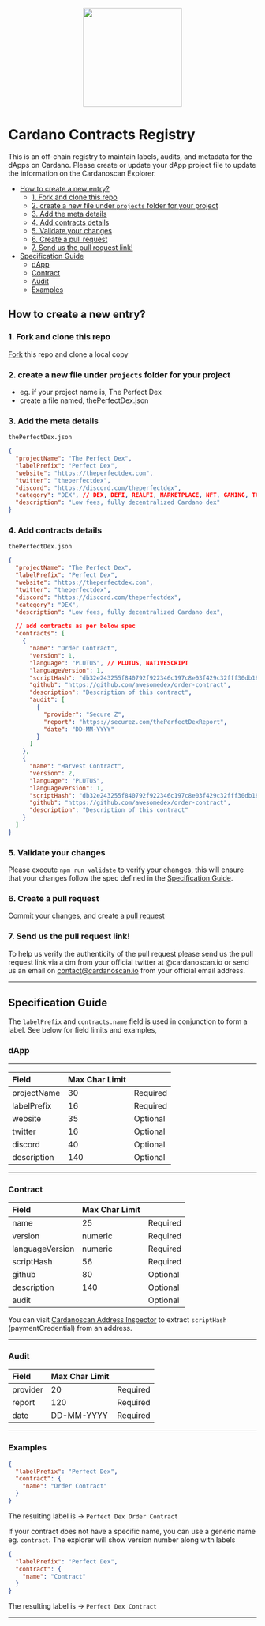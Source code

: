 <p align="center">
  <a href="https://strica.io/" target="_blank">
    <img src="https://docs.strica.io/images/logo.png" width="200">
  </a>
</p>

# Cardano Contracts Registry

This is an off-chain registry to maintain labels, audits, and metadata for the dApps on Cardano. Please create or update your dApp project file to update the information on the Cardanoscan Explorer.

- [How to create a new entry?](#how-to-create-a-new-entry-)
  + [1. Fork and clone this repo](#1-fork-and-clone-this-repo)
  + [2. create a new file under `projects` folder for your project](#2-create-a-new-file-under--projects--folder-for-your-project)
  + [3. Add the meta details](#3-add-the-meta-details)
  + [4. Add contracts details](#4-add-contracts-details)
  + [5. Validate your changes](#5-validate-your-changes)
  + [6. Create a pull request](#6-create-a-pull-request)
  + [7. Send us the pull request link!](#7-send-us-the-pull-request-link-)
- [Specification Guide](#specification-guide)
  + [dApp](#dapp)
  + [Contract](#contract)
  + [Audit](#audit)
  + [Examples](#examples)

## How to create a new entry?

### 1. Fork and clone this repo

[Fork](https://docs.github.com/en/github/getting-started-with-github/fork-a-repo) this repo and clone a local copy

### 2. create a new file under `projects` folder for your project

- eg. if your project name is, The Perfect Dex
- create a file named, thePerfectDex.json

### 3. Add the meta details

`thePerfectDex.json`

```json
{
  "projectName": "The Perfect Dex",
  "labelPrefix": "Perfect Dex",
  "website": "https://theperfectdex.com",
  "twitter": "theperfectdex",
  "discord": "https://discord.com/theperfectdex",
  "category": "DEX", // DEX, DEFI, REALFI, MARKETPLACE, NFT, GAMING, TOKEN, ORACLE
  "description": "Low fees, fully decentralized Cardano dex"
}
```

### 4. Add contracts details

`thePerfectDex.json`

```json
{
  "projectName": "The Perfect Dex",
  "labelPrefix": "Perfect Dex",
  "website": "https://theperfectdex.com",
  "twitter": "theperfectdex",
  "discord": "https://discord.com/theperfectdex",
  "category": "DEX",
  "description": "Low fees, fully decentralized Cardano dex",

  // add contracts as per below spec
  "contracts": [
    {
      "name": "Order Contract",
      "version": 1,
      "language": "PLUTUS", // PLUTUS, NATIVESCRIPT
      "languageVersion": 1,
      "scriptHash": "db32e243255f840792f922346c197c8e03f429c32fff30db18a627e9",
      "github": "https://github.com/awesomedex/order-contract",
      "description": "Description of this contract",
      "audit": [
        {
          "provider": "Secure Z",
          "report": "https://securez.com/thePerfectDexReport",
          "date": "DD-MM-YYYY"
        }
      ]
    },
    {
      "name": "Harvest Contract",
      "version": 2,
      "language": "PLUTUS",
      "languageVersion": 1,
      "scriptHash": "db32e243255f840792f922346c197c8e03f429c32fff30db18a627e9",
      "github": "https://github.com/awesomedex/order-contract",
      "description": "Description of this contract"
    }
  ]
}
```

### 5. Validate your changes
Please execute `npm run validate` to verify your changes, this will ensure that your changes follow the spec defined in the [Specification Guide](#specification-guide).
### 6. Create a pull request

Commit your changes, and create a [pull request](https://docs.github.com/en/github/collaborating-with-issues-and-pull-requests/creating-a-pull-request-from-a-fork)

### 7. Send us the pull request link!

To help us verify the authenticity of the pull request please send us the pull request link via a dm from your official twitter at @cardanoscan.io or send us an email on contact@cardanoscan.io from your official email address.

---

## Specification Guide

The `labelPrefix` and `contracts.name` field is used in conjunction to form a label. See below for field limits and examples,

### dApp
---

| Field       | Max Char Limit |          |
| :---------- | :------------- | :------- |
| projectName | 30             | Required |
| labelPrefix | 16             | Required |
| website     | 35             | Optional |
| twitter     | 16             | Optional |
| discord     | 40             | Optional |
| description | 140            | Optional |

---

### Contract
| Field | Max Char Limit | |
|:------|:---------------|:---------|
| name | 25 | Required |
| version | numeric | Required |
| languageVersion | numeric | Required |
| scriptHash| 56 | Required |
| github | 80 | Optional |
| description | 140 | Optional |
| audit | | Optional |

You can visit [Cardanoscan Address Inspector](https://cardanoscan.io/addressInspector) to extract `scriptHash` (paymentCredential) from an address. 

---
### Audit
| Field | Max Char Limit | |
|:------|:---------------|:---------|
| provider | 20 | Required |
| report | 120 | Required |
| date | DD-MM-YYYY | Required |

---

### Examples

```json
{
  "labelPrefix": "Perfect Dex",
  "contract": {
    "name": "Order Contract"
  }
}
```

The resulting label is -> `Perfect Dex Order Contract`

If your contract does not have a specific name, you can use a generic name eg. `contract`. The explorer will show version number along with labels

```json
{
  "labelPrefix": "Perfect Dex",
  "contract": {
    "name": "Contract"
  }
}
```
The resulting label is -> `Perfect Dex Contract`

---